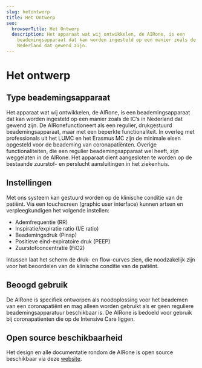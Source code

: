 ```yaml
---
slug: hetontwerp
title: Het Ontwerp
seo:
  browserTitle: Het Ontwerp
  description: Het apparaat wat wij ontwikkelen, de AIRone, is een
    beademingsapparaat dat kan worden ingesteld op een manier zoals de IC’s in
    Nederland dat gewend zijn.
---
```

<!--StartFragment-->

# Het ontwerp

## Type beademingsapparaat

Het apparaat wat wij ontwikkelen, de AIRone, is een beademingsapparaat dat kan worden ingesteld op een manier zoals de IC’s in Nederland dat gewend zijn. De AIRonefunctioneert als een regulier, drukgestuurd beademingsapparaat, maar met een beperkte functionaliteit. In overleg met professionals uit het LUMC en het Erasmus MC zijn de minimale eisen opgesteld voor de beademing van coronapatiënten. Overige functionaliteiten, die een regulier beademingsapparaat wel heeft, zijn weggelaten in de AIRone. Het apparaat dient aangesloten te worden op de bestaande zuurstof- en perslucht aansluitingen in het ziekenhuis.

## Instellingen

Met ons systeem kan gestuurd worden op de klinische conditie van de patiënt. Via een touchscreen (graphic user interface) kunnen artsen en verpleegkundigen het volgende instellen:

* Ademfrequentie (RR)
* Inspiratie/expiratie ratio (I/E ratio)
* Beademingsdruk (Pinsp)
* Positieve eind-expiratoire druk (PEEP)
* Zuurstofconcentratie (FiO2)

Intussen laat het scherm de druk- en flow-curves zien, die noodzakelijk zijn voor het beoordelen van de klinische conditie van de patiënt.

## Beoogd gebruik

De AIRone is specifiek ontworpen als noodoplossing voor het beademen van een coronapatiënt en mag alleen worden gebruikt als er geen reguliere beademingsapparatuur beschikbaar is. De AIRone is bedoeld voor gebruik bij coronapatienten die op de Intensive Care liggen.

## Open source beschikbaarheid

Het design en alle documentatie rondom de AIRone is open source beschikbaar via deze [website](https://osf.io/mn7xq/).

<!--EndFragment-->
